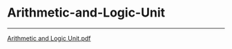 # Arithmetic-and-Logic-Unit
--------------------------------
[Arithmetic and Logic Unit.pdf](https://github.com/user-attachments/files/19726539/Arithmetic.and.Logic.Unit.pdf)
